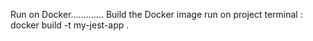 Run on Docker.............
Build the Docker image run on project terminal : docker build -t my-jest-app .
